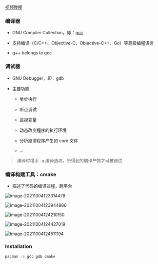 [视频教程](https://www.bilibili.com/video/BV1fy4y1b7TC)

### 编译器

- GNU Compiler Collection，即：[gcc](https://gcc.gnu.org/onlinedocs/)

- 支持编译（C/C++、Objective-C、Objective-C++、Go）等高级编程语言

- g++ belongs to gcc

### 调试器

- GNU Debugger，即：gdb

- 主要功能

    - 单步执行

    - 断点调试

    - 监视变量

    - 动态改变程序的执行环境

    - 分析崩溃程序产生的 core 文件

    - ...

> 编译时增添 `-g` 编译选项，所得到的编译产物才可被调试

### 编译构建工具：cmake

- 描述了代码的编译过程，跨平台

![image-20211004123314478](https://aliyun-oss-lpj.oss-cn-qingdao.aliyuncs.com/images/by-picgo/image-20211004123314478.png)

![image-20211004123944886](https://aliyun-oss-lpj.oss-cn-qingdao.aliyuncs.com/images/by-picgo/image-20211004123944886.png)

![image-20211004124210150](https://aliyun-oss-lpj.oss-cn-qingdao.aliyuncs.com/images/by-picgo/image-20211004124210150.png)

![image-20211004124427019](https://aliyun-oss-lpj.oss-cn-qingdao.aliyuncs.com/images/by-picgo/image-20211004124427019.png)

![image-20211004124511194](https://aliyun-oss-lpj.oss-cn-qingdao.aliyuncs.com/images/by-picgo/image-20211004124511194.png)

### Installation

```bash
pacman -S gcc gdb cmake
```

